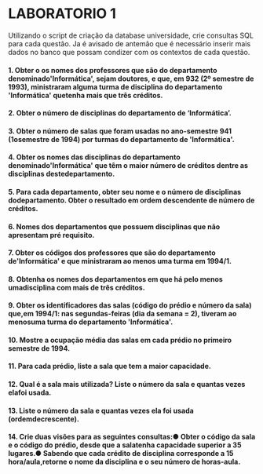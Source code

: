 # LABORATORIO 1
Utilizando o script de criação da database universidade, crie consultas SQL para cada questão.
Ja é avisado de antemão que é necessário inserir mais dados no banco que possam condizer com os contextos de cada questão.

#### 1. Obter o os nomes dos professores que são do departamento denominado'Informática', sejam doutores, e que, em 932 (2º semestre de 1993), ministraram alguma turma de disciplina do departamento 'Informática' quetenha mais que três créditos.

#### 2. Obter o número de disciplinas do departamento de ‘Informática’.

#### 3. Obter o número de salas que foram usadas no ano-semestre 941 (1osemestre de 1994) por turmas do departamento de 'Informática'.

#### 4. Obter os nomes das disciplinas do departamento denominado'Informática' que têm o maior número de créditos dentre as disciplinas destedepartamento.

#### 5. Para cada departamento, obter seu nome e o número de disciplinas dodepartamento. Obter o resultado em ordem descendente de número de créditos.

#### 6. Nomes dos departamentos que possuem disciplinas que não apresentam pré requisito.

#### 7. Obter os códigos dos professores que são do departamento de'Informática' e que ministraram ao menos uma turma em 1994/1.

#### 8. Obtenha os nomes dos departamentos em que há pelo menos umadisciplina com mais de três créditos.

#### 9. Obter os identificadores das salas (código do prédio e número da sala) que,em 1994/1: nas segundas-feiras (dia da semana = 2), tiveram ao menosuma turma do departamento 'Informática'.

#### 10. Mostre a ocupação média das salas em cada prédio no primeiro semestre de 1994.

#### 11. Para cada prédio, liste a sala que tem a maior capacidade.

#### 12. Qual é a sala mais utilizada? Liste o número da sala e quantas vezes elafoi usada.

#### 13. Liste o número da sala e quantas vezes ela foi usada (ordemdecrescente).

#### 14. Crie duas visões para as seguintes consultas:● Obter o código da sala e o código do prédio, desde que a salatenha capacidade superior a 35 lugares.● Sabendo que cada crédito de disciplina corresponde a 15 hora/aula,retorne o nome da disciplina e o seu número de horas-aula.
